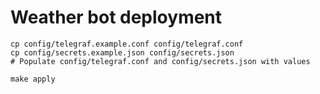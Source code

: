 # Weather bot deployment

```shell
cp config/telegraf.example.conf config/telegraf.conf
cp config/secrets.example.json config/secrets.json
# Populate config/telegraf.conf and config/secrets.json with values

make apply
```
